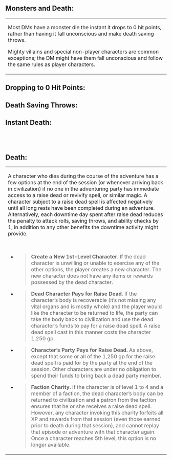 
## **Monsters and Death:**

<table><tbody><tr class="odd"><td><p>Most DMs have a monster die the instant it drops to 0 hit points, rather than having it fall unconscious and make death saving throws.</p><p>Mighty villains and special non-player characters are common exceptions; the DM might have them fall unconscious and follow the same rules as player characters.</p></td></tr></tbody></table>

## **Dropping to 0 Hit Points:**

## **Death Saving Throws:**

## **Instant Death:**

##  

## **Death:**

<table><tbody><tr class="odd"><td><p>A character who dies during the course of the adventure has a few options at the end of the session (or whenever arriving back in civilization) if no one in the adventuring party has immediate access to a raise dead or revivify spell, or similar magic. A character subject to a raise dead spell is affected negatively until all long rests have been completed during an adventure. Alternatively, each downtime day spent after raise dead reduces the penalty to attack rolls, saving throws, and ability checks by 1, in addition to any other benefits the downtime activity might provide.</p><p> </p><ul><li><blockquote><p><strong>Create a New 1st-Level Character</strong>. If the dead character is unwilling or unable to exercise any of the other options, the player creates a new character. The new character does not have any items or rewards possessed by the dead character.</p></blockquote></li><li><blockquote><p><strong>Dead Character Pays for Raise Dead</strong>. If the character’s body is recoverable (it’s not missing any vital organs and is mostly whole) and the player would like the character to be returned to life, the party can take the body back to civilization and use the dead character’s funds to pay for a raise dead spell. A raise dead spell cast in this manner costs the character 1,250 gp.</p></blockquote></li><li><blockquote><p><strong>Character’s Party Pays for Raise Dead.</strong> As above, except that some or all of the 1,250 gp for the raise dead spell is paid for by the party at the end of the session. Other characters are under no obligation to spend their funds to bring back a dead party member.</p></blockquote></li><li><blockquote><p><strong>Faction Charity.</strong> If the character is of level 1 to 4 and a member of a faction, the dead character’s body can be returned to civilization and a patron from the faction ensures that he or she receives a raise dead spell. However, any character invoking this charity forfeits all XP and rewards from that session (even those earned prior to death during that session), and cannot replay that episode or adventure with that character again. Once a character reaches 5th level, this option is no longer available.</p></blockquote></li></ul></td></tr></tbody></table>